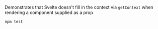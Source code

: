 Demonstrates that Svelte doesn't fill in the context via `getContext` when rendering a component supplied as a prop

`npm test`
